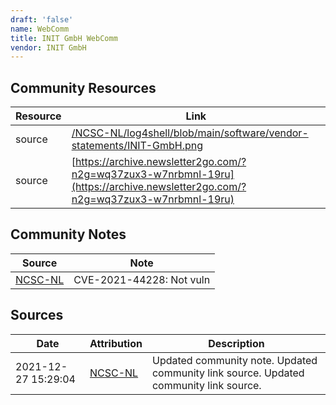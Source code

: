 ```yaml
---
draft: 'false'
name: WebComm
title: INIT GmbH WebComm
vendor: INIT GmbH
---
```



## Community Resources
| Resource | Link |
| --- | --- |
| source | [/NCSC-NL/log4shell/blob/main/software/vendor-statements/INIT-GmbH.png](/NCSC-NL/log4shell/blob/main/software/vendor-statements/INIT-GmbH.png) |
| source | [https://archive.newsletter2go.com/?n2g=wq37zux3-w7nrbmnl-19ru](https://archive.newsletter2go.com/?n2g=wq37zux3-w7nrbmnl-19ru) |

## Community Notes
| Source | Note |
| --- | --- |
| [NCSC-NL](https://github.com/NCSC-NL/log4shell/blob/main/software/README.md) | CVE-2021-44228: Not vuln </ul> |

## Sources
| Date | Attribution | Description |
| --- | --- | --- |
| 2021-12-27 15:29:04 | [NCSC-NL](https://github.com/NCSC-NL/log4shell/blob/main/software/README.md) | Updated community note. Updated community link source. Updated community link source.  |
